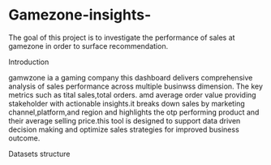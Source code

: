 # Gamezone-insights-
The goal of this project is to investigate the performance of sales at gamezone in order to surface recommendation. 

Introduction  

 gamwzone ia a gaming company this dashboard delivers  comprehensive analysis of sales performance across multiple businwss dimension. The key metrics such as tital sales,total orders. amd average order value providing stakeholder with actionable insights.it breaks down sales by marketing channel,platform,and region and highlights the otp performing product and their average selling price.this tool is designed to support data driven decision making and optimize sales strategies for improved business outcome.

 Datasets structure
 
